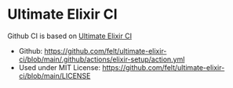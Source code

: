 # Ultimate Elixir CI

Github CI is based on [Ultimate Elixir CI](https://felt.com/blog/hashrocket-ultimate-elixir-to-the-next-level)

* Github: https://github.com/felt/ultimate-elixir-ci/blob/main/.github/actions/elixir-setup/action.yml
* Used under MIT License: https://github.com/felt/ultimate-elixir-ci/blob/main/LICENSE